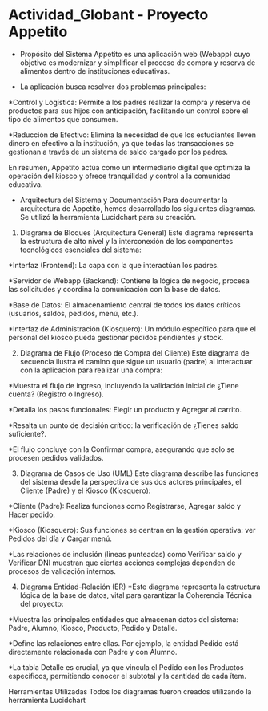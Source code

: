 # Actividad_Globant - Proyecto Appetito
- Propósito del Sistema
Appetito es una aplicación web (Webapp) cuyo objetivo es modernizar y simplificar el proceso de compra y reserva de alimentos dentro de instituciones educativas.

- La aplicación busca resolver dos problemas principales:

*Control y Logística: Permite a los padres realizar la compra y reserva de productos para sus hijos con anticipación, facilitando un control sobre el tipo de alimentos que consumen.

*Reducción de Efectivo: Elimina la necesidad de que los estudiantes lleven dinero en efectivo a la institución, ya que todas las transacciones se gestionan a través de un sistema de saldo cargado por los padres.

En resumen, Appetito actúa como un intermediario digital que optimiza la operación del kiosco y ofrece tranquilidad y control a la comunidad educativa.

- Arquitectura del Sistema y Documentación
Para documentar la arquitectura de Appetito, hemos desarrollado los siguientes diagramas. Se utilizó la herramienta Lucidchart para su creación.

1. Diagrama de Bloques (Arquitectura General)
Este diagrama representa la estructura de alto nivel y la interconexión de los componentes tecnológicos esenciales del sistema:

*Interfaz (Frontend): La capa con la que interactúan los padres.

*Servidor de Webapp (Backend): Contiene la lógica de negocio, procesa las solicitudes y coordina la comunicación con la base de datos.

*Base de Datos: El almacenamiento central de todos los datos críticos (usuarios, saldos, pedidos, menú, etc.).

*Interfaz de Administración (Kiosquero): Un módulo específico para que el personal del kiosco pueda gestionar pedidos pendientes y stock.

2. Diagrama de Flujo (Proceso de Compra del Cliente)
Este diagrama de secuencia ilustra el camino que sigue un usuario (padre) al interactuar con la aplicación para realizar una compra:

*Muestra el flujo de ingreso, incluyendo la validación inicial de ¿Tiene cuenta? (Registro o Ingreso).

*Detalla los pasos funcionales: Elegir un producto y Agregar al carrito.

*Resalta un punto de decisión crítico: la verificación de ¿Tienes saldo suficiente?.

*El flujo concluye con la Confirmar compra, asegurando que solo se procesen pedidos validados.

3. Diagrama de Casos de Uso (UML)
Este diagrama describe las funciones del sistema desde la perspectiva de sus dos actores principales, el Cliente (Padre) y el Kiosco (Kiosquero):

*Cliente (Padre): Realiza funciones como Registrarse, Agregar saldo y Hacer pedido.

*Kiosco (Kiosquero): Sus funciones se centran en la gestión operativa: ver Pedidos del día y Cargar menú.

*Las relaciones de inclusión (líneas punteadas) como Verificar saldo y Verificar DNI muestran que ciertas acciones complejas dependen de procesos de validación internos.

4. Diagrama Entidad-Relación (ER)
*Este diagrama representa la estructura lógica de la base de datos, vital para garantizar la Coherencia Técnica del proyecto:

*Muestra las principales entidades que almacenan datos del sistema: Padre, Alumno, Kiosco, Producto, Pedido y Detalle.

*Define las relaciones entre ellas. Por ejemplo, la entidad Pedido está directamente relacionada con Padre y con Alumno.

*La tabla Detalle es crucial, ya que vincula el Pedido con los Productos específicos, permitiendo conocer el subtotal y la cantidad de cada ítem.

Herramientas Utilizadas
Todos los diagramas fueron creados utilizando la herramienta Lucidchart
